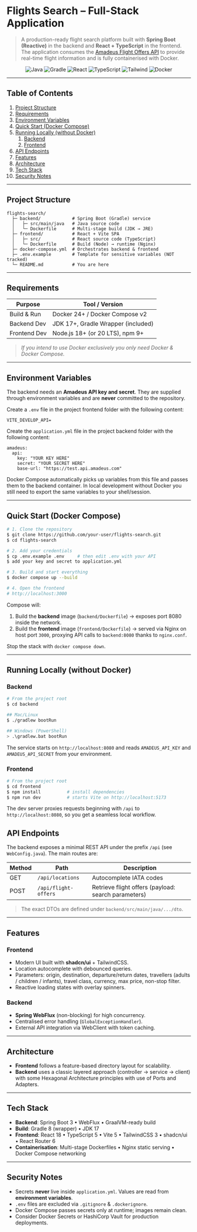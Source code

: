 # Flights Search – Full-Stack Application

> A production-ready flight search platform built with **Spring Boot (Reactive)** in the backend and **React + TypeScript** in the frontend. The application consumes the [Amadeus Flight Offers API](https://developers.amadeus.com/) to provide real-time flight information and is fully containerised with Docker.

<p align="center">
  <img alt="Java" src="https://img.shields.io/badge/Java-17-orange" />
  <img alt="Gradle" src="https://img.shields.io/badge/Gradle-8.x-important" />
  <img alt="React" src="https://img.shields.io/badge/React-18-blue" />
  <img alt="TypeScript" src="https://img.shields.io/badge/TypeScript-5-blue" />
  <img alt="Tailwind" src="https://img.shields.io/badge/TailwindCSS-3-blueviolet" />
  <img alt="Docker" src="https://img.shields.io/badge/Docker-ready-informational" />
</p>

---

## Table of Contents

1. [Project Structure](#project-structure)
2. [Requirements](#requirements)
3. [Environment Variables](#environment-variables)
4. [Quick Start (Docker Compose)](#quick-start-docker-compose)
5. [Running Locally (without Docker)](#running-locally-without-docker)
   1. [Backend](#backend)
   2. [Frontend](#frontend)
6. [API Endpoints](#api-endpoints)
7. [Features](#features)
8. [Architecture](#architecture)
9. [Tech Stack](#tech-stack)
10. [Security Notes](#security-notes)

---

## Project Structure

```
flights-search/
  ├─ backend/            # Spring Boot (Gradle) service
  │   ├─ src/main/java   # Java source code
  │   └─ Dockerfile      # Multi-stage build (JDK → JRE)
  ├─ frontend/           # React + Vite SPA
  │   ├─ src/            # React source code (TypeScript)
  │   └─ Dockerfile      # Build (Node) → runtime (Nginx)
  ├─ docker-compose.yml  # Orchestrates backend & frontend
  ├─ .env.example        # Template for sensitive variables (NOT tracked)
  └─ README.md           # You are here
```

---

## Requirements

| Purpose      | Tool / Version |
|--------------|----------------|
| Build & Run  | Docker 24+ / Docker Compose v2 |
| Backend Dev  | JDK 17+, Gradle Wrapper (included) |
| Frontend Dev | Node.js 18+ (or 20 LTS), npm 9+ |

> *If you intend to use Docker exclusively you only need Docker & Docker Compose.*

---

## Environment Variables

The backend needs an **Amadeus API key and secret**. They are supplied through environment variables and are **never** committed to the repository.

Create a `.env` file in the project frontend folder with the following content:

```dotenv
VITE_DEVELOP_API=
```

Create the `application.yml` file in the project backend folder with the following content:

```application
amadeus:
  api:
    key: "YOUR KEY HERE"
    secret: "YOUR SECRET HERE"
    base-url: "https://test.api.amadeus.com"
```

Docker Compose automatically picks up variables from this file and passes them to the backend container. In local development without Docker you still need to export the same variables to your shell/session.

---

## Quick Start (Docker Compose)

```bash
# 1. Clone the repository
$ git clone https://github.com/your-user/flights-search.git
$ cd flights-search

# 2. Add your credentials
$ cp .env.example .env     # then edit .env with your API
$ add your key and secret to application.yml

# 3. Build and start everything
$ docker compose up --build

# 4. Open the frontend
# http://localhost:3000
```

Compose will:
1. Build the **backend** image (`backend/Dockerfile`) → exposes port 8080 inside the network.
2. Build the **frontend** image (`frontend/Dockerfile`) → served via Nginx on host port `3000`, proxying API calls to `backend:8080` thanks to `nginx.conf`.

Stop the stack with `docker compose down`.

---

## Running Locally (without Docker)

### Backend

```bash
# From the project root
$ cd backend

## Mac/Linux
$ ./gradlew bootRun

## Windows (PowerShell)
> .\gradlew.bat bootRun
```

The service starts on `http://localhost:8080` and reads `AMADEUS_API_KEY` and `AMADEUS_API_SECRET` from your environment.

### Frontend

```bash
# From the project root
$ cd frontend
$ npm install          # install dependencies
$ npm run dev          # starts Vite on http://localhost:5173
```

The dev server proxies requests beginning with `/api` to `http://localhost:8080`, so you get a seamless local workflow.

## API Endpoints

The backend exposes a minimal REST API under the prefix `/api` (see `WebConfig.java`). The main routes are:

| Method | Path                    | Description                       |
|--------|-------------------------|-----------------------------------|
| GET    | `/api/locations`        | Autocomplete IATA codes           |
| POST   | `/api/flight-offers`    | Retrieve flight offers (payload: search parameters) |

> The exact DTOs are defined under `backend/src/main/java/.../dto`.

---

## Features

### Frontend
* Modern UI built with **shadcn/ui** + TailwindCSS.
* Location autocomplete with debounced queries.
* Parameters: origin, destination, departure/return dates, travellers (adults / children / infants), travel class, currency, max price, non-stop filter.
* Reactive loading states with overlay spinners.

### Backend
* **Spring WebFlux** (non-blocking) for high concurrency.
* Centralised error handling (`GlobalExceptionHandler`).
* External API integration via WebClient with token caching.

---

## Architecture

* **Frontend** follows a feature-based directory layout for scalability.
* **Backend** uses a classic layered approach (controller → service → client) with some Hexagonal Architecture principles with use of Ports and Adapters.

---

## Tech Stack

* **Backend**: Spring Boot 3 • WebFlux • GraalVM-ready build
* **Build**: Gradle 8 (wrapper) • JDK 17
* **Frontend**: React 18 • TypeScript 5 • Vite 5 • TailwindCSS 3 • shadcn/ui • React Router 6
* **Containerisation**: Multi-stage Dockerfiles • Nginx static serving • Docker Compose networking

---

## Security Notes

* Secrets **never** live inside `application.yml`. Values are read from **environment variables**.
* `.env` files are excluded via `.gitignore` & `.dockerignore`.
* Docker Compose passes secrets only at runtime; images remain clean.
* Consider Docker Secrets or HashiCorp Vault for production deployments.
